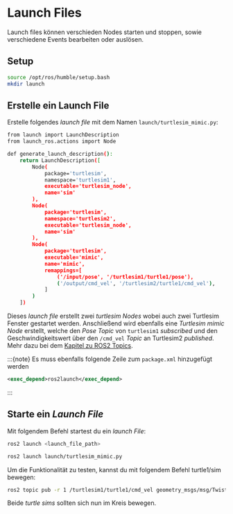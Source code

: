 # Launch Files

Launch files können verschieden Nodes starten und stoppen, sowie verschiedene Events bearbeiten oder auslösen.

## Setup

```bash
source /opt/ros/humble/setup.bash
mkdir launch
```

## Erstelle ein Launch File

Erstelle folgendes _launch file_ mit dem Namen `launch/turtlesim_mimic.py`:

```bash
from launch import LaunchDescription
from launch_ros.actions import Node

def generate_launch_description():
    return LaunchDescription([
        Node(
            package='turtlesim',
            namespace='turtlesim1',
            executable='turtlesim_node',
            name='sim'
        ),
        Node(
            package='turtlesim',
            namespace='turtlesim2',
            executable='turtlesim_node',
            name='sim'
        ),
        Node(
            package='turtlesim',
            executable='mimic',
            name='mimic',
            remappings=[
                ('/input/pose', '/turtlesim1/turtle1/pose'),
                ('/output/cmd_vel', '/turtlesim2/turtle1/cmd_vel'),
            ]
        )
    ])
```

Dieses _launch file_ erstellt zwei _turtlesim Nodes_ wobei auch zwei Turtlesim Fenster gestartet werden. Anschließend wird ebenfalls eine _Turtlesim mimic Node_ erstellt, welche den _Pose Topic_ von `turtlesim1` _subscribed_ und den Geschwindigkeitswert über den `/cmd_vel` _Topic_ an Turtlesim2 _published_. Mehr dazu bei dem [Kapitel zu ROS2 Topics](../topic).

:::{note}
Es muss ebenfalls folgende Zeile zum `package.xml` hinzugefügt werden
```xml
<exec_depend>ros2launch</exec_depend>
```
:::

## Starte ein _Launch File_

Mit folgendem Befehl startest du ein _launch File_:

```bash
ros2 launch <launch_file_path>
```

```bash
ros2 launch launch/turtlesim_mimic.py
```

Um die Funktionalität zu testen, kannst du mit folgendem Befehl turtle1/sim bewegen:

```bash
ros2 topic pub -r 1 /turtlesim1/turtle1/cmd_vel geometry_msgs/msg/Twist "{linear: {x: 2.0, y: 0.0, z: 0.0}, angular: {x: 0.0, y: 0.0, z: -1.8}}"
```

Beide _turtle sims_ sollten sich nun im Kreis bewegen.
